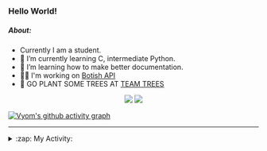 ### Hello World!

##### About:
- Currently I am a student.
- 🌱 I’m currently learning C, intermediate Python.
- 🌱 I’m learning how to make better documentation.
- 👨‍💻 I'm working on [Botish API](https://github.com/Vyvy-vi/api)
- 🌱 GO PLANT SOME TREES AT [TEAM TREES](https://teamtrees.org/)

<p align="center">
  <a href="https://twitter.com/Vyvy_viM"><img target="_blank" src="https://img.shields.io/badge/twitter%20@Vyvy_viM-0D95E8?style=for-the-badge&logo=twitter&logoColor=white"/></a> 
  <a href="https://vyvy-vi.github.io/portfolio"><img target="_blank" src="https://img.shields.io/badge/-I_love_open_source-green?style=for-the-badge&logo=github&logoColor=black"/></a> 
</p>

[![Vyom's github activity graph](https://activity-graph.herokuapp.com/graph?username=Vyvy-vi)](https://github.com/ashutosh00710/github-readme-activity-graph)

---
<details>
  <summary>:zap: My Activity:</summary>
  
<!--START_SECTION:waka-->
![Code Time](http://img.shields.io/badge/Code%20Time-512%20hrs%2040%20mins-blue)

**I'm a Night 🦉** 

```text
🌞 Morning    44 commits     ██░░░░░░░░░░░░░░░░░░░░░░░   7.97% 
🌆 Daytime    130 commits    ██████░░░░░░░░░░░░░░░░░░░   23.55% 
🌃 Evening    185 commits    ████████░░░░░░░░░░░░░░░░░   33.51% 
🌙 Night      193 commits    ████████░░░░░░░░░░░░░░░░░   34.96%

```
📅 **I'm Most Productive on Sunday** 

```text
Monday       46 commits     ██░░░░░░░░░░░░░░░░░░░░░░░   8.33% 
Tuesday      94 commits     ████░░░░░░░░░░░░░░░░░░░░░   17.03% 
Wednesday    74 commits     ███░░░░░░░░░░░░░░░░░░░░░░   13.41% 
Thursday     80 commits     ███░░░░░░░░░░░░░░░░░░░░░░   14.49% 
Friday       53 commits     ██░░░░░░░░░░░░░░░░░░░░░░░   9.6% 
Saturday     70 commits     ███░░░░░░░░░░░░░░░░░░░░░░   12.68% 
Sunday       135 commits    ██████░░░░░░░░░░░░░░░░░░░   24.46%

```


📊 **This Week I Spent My Time On** 

```text
🔥 Editors: 
Vim                      5 hrs 25 mins       █████████████████████████   100.0%

🐱‍💻 Projects: 
TEC-welcome-bot          1 hr 48 mins        ████████░░░░░░░░░░░░░░░░░   33.24% 
puzzle-3-Vyvy-vi         1 hr 24 mins        ██████░░░░░░░░░░░░░░░░░░░   25.98% 
commit-your-code-bot     43 mins             ███░░░░░░░░░░░░░░░░░░░░░░   13.51% 
discord-bot              31 mins             ██░░░░░░░░░░░░░░░░░░░░░░░   9.63% 
puzzle-2---elf-coffee-sho19 mins             █░░░░░░░░░░░░░░░░░░░░░░░░   6.15%

```


 Last Updated on 05/12/2021
<!--END_SECTION:waka-->
</details>
